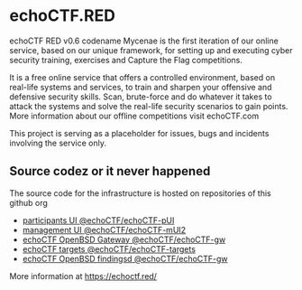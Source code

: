 # echoCTF.RED
echoCTF RED v0.6 codename Mycenae is the first iteration of our online service, based on our unique framework, for setting up and executing cyber security training, exercises and Capture the Flag competitions.

It is a free online service that offers a controlled environment, based on real-life systems and services, to train and sharpen your offensive and defensive security skills. Scan, brute-force and do whatever it takes to attack the systems and solve the real-life security scenarios to gain points. More information about our offline competitions visit echoCTF.com

This project is serving as a placeholder for issues, bugs and incidents involving the service only. 

## Source codez or it never happened
The source code for the infrastructure is hosted on repositories of this github org
* [participants UI @echoCTF/echoCTF-pUI](github.com/echoCTF/echoCTF-pUI)
* [management UI @echoCTF/echoCTF-mUI2](github.com/echoCTF/echoCTF-mUI2)
* [echoCTF OpenBSD Gateway @echoCTF/echoCTF-gw](github.com/echoCTF/echoCTF-gw)
* [echoCTF targets @echoCTF/echoCTF-targets](github.com/echoCTF/echoCTF-targets)
* [echoCTF OpenBSD findingsd @echoCTF/echoCTF-gw](github.com/echoCTF/findingsd)


More information at https://echoctf.red/
